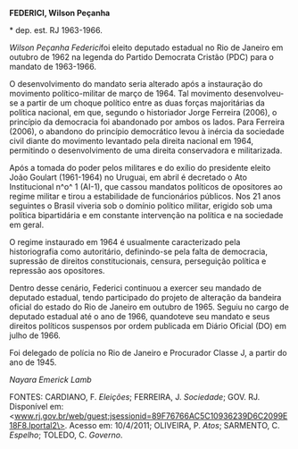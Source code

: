 **FEDERICI, Wilson Peçanha**

\* dep. est. RJ 1963-1966.

*Wilson Peçanha Federici*foi eleito deputado estadual no Rio de Janeiro
em outubro de 1962 na legenda do Partido Democrata Cristão (PDC) para o
mandato de 1963-1966.

O desenvolvimento do mandato seria alterado após a instauração do
movimento político-militar de março de 1964. Tal movimento
desenvolveu-se a partir de um choque político entre as duas forças
majoritárias da política nacional, em que, segundo o historiador Jorge
Ferreira (2006), o princípio da democracia foi abandonado por ambos os
lados. Para Ferreira (2006), o abandono do princípio democrático levou à
inércia da sociedade civil diante do movimento levantado pela direita
nacional em 1964, permitindo o desenvolvimento de uma direita
conservadora e militarizada.

Após a tomada do poder pelos militares e do exílio do presidente eleito
João Goulart (1961-1964) no Uruguai, em abril é decretado o Ato
Institucional n^o^ 1 (AI-1), que cassou mandatos políticos de opositores
ao regime militar e tirou a estabilidade de funcionários públicos. Nos
21 anos seguintes o Brasil viveria sob o domínio político militar,
erigido sob uma política bipartidária e em constante intervenção na
política e na sociedade em geral.

O regime instaurado em 1964 é usualmente caracterizado pela
historiografia como autoritário, definindo-se pela falta de democracia,
supressão de direitos constitucionais, censura, perseguição política e
repressão aos opositores.

Dentro desse cenário, Federici continuou a exercer seu mandado de
deputado estadual, tendo participado do projeto de alteração da bandeira
oficial do estado do Rio de Janeiro em outubro de 1965. Seguiu no cargo
de deputado estadual até o ano de 1966, quandoteve seu mandato e seus
direitos políticos suspensos por ordem publicada em Diário Oficial (DO)
em julho de 1966.

Foi delegado de polícia no Rio de Janeiro e Procurador Classe J, a
partir do ano de 1945.

*Nayara Emerick Lamb*

FONTES: CARDIANO, F. *Eleições*; FERREIRA, J. *Sociedade*; GOV. RJ.
Disponível em:
\<www.rj.gov.br/web/guest;jsessionid=89F76766AC5C10936239D6C2099E18F8.lportal2\>.
Acesso em: 10/4/2011; OLIVEIRA, P. *Atos*; SARMENTO, C. *Espelho*;
TOLEDO, C. *Governo*.
